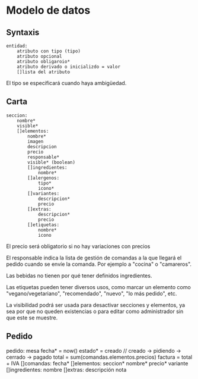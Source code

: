 # Modelo de datos

## Syntaxis

```
entidad:
    atributo con tipo (tipo)
    atributo opcional
    atributo obligaroio*
    atributo derivado o inicializdo = valor
    []lista del atributo
```

El tipo se especificará cuando haya ambigüedad. 

## Carta

```
seccion:
    nombre*
    visible*
    []elementos:
        nombre*
        imagen
        descripcion
        precio
        responsable*
        visible* (boolean)
        []ingredientes:
            nombre*
        []alergenos:
            tipo*
            icono*
        []variantes:
            descripcion*
            precio
        []extras:
            descripcion*
            precio
        []etiquetas:
            nombre*
            icono
```

El precio será obligatorio si no hay variaciones con precios

El responsable indica la lista de gestión de comandas a la que llegará el pedido cuando se envíe la comanda. Por ejemplo a "cocina" o "camareros".

Las bebidas no tienen por qué tener definidos ingredientes.

Las etiquetas pueden tener diversos usos, como marcar un elemento como "vegano/vegetariano", "recomendado", "nuevo", "lo más pedido", etc.

La visibilidad podrá ser usada para desactivar secciones y elementos, ya sea por que no queden existencias o para editar como administrador sin que este se muestre.   

## Pedido

pedido:
    mesa
    fecha* = now()
    estado* = creado // creado -> pidiendo -> cerrado -> pagado
    total = sum(comandas.elementos.precios)
    factura = total + IVA 
    []comandas:
        fecha*
        []elementos:
            seccion*
            nombre*
            precio*
            variante
            []ingredientes:
                nombre
            []extras:
                descripción
            nota





